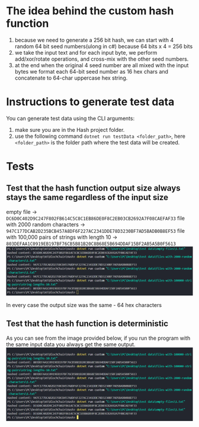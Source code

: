 ﻿# The idea behind the custom hash function

1. because we need to generate a 256 bit hash, we can start with 4 random 64 bit seed numbers(ulong in c#) because 64 bits x 4 = 256 bits
2. we take the input text and for each input byte, we perform add/xor/rotate operations, and cross-mix with the other seed numbers.
3. at the end when the original 4 seed number are all mixed with the input bytes we format each 64-bit seed number as 16 hex chars and concatenate to 64-char uppercase hex string.

# Instructions to generate test data

You can generate test data using the CLI arguments:

1. make sure you are in the Hash project folder.
2. use the following command `dotnet run testData <folder_path>`, here `<folder_path>` is the folder path where the test data will be created.

# Tests

## Test that the hash function output size always stays the same regardless of the input size

empty file -> `DC6D0C402D9C247F802FB614C5C8C1EB86DE0F8C2EB03CB2692A7F08CAEFAF33`
file with 2000 random characters -> `947C177DCAB2D235BCB457A8DF6F227AC2341DDE78D3230BF7AD5BADB0B8EF53`
file with 100,000 pairs of strings with length 10 -> `803DEFAA1C0919EB197BF76CB5B81B20C8B68E5B694DDAF15BF2AB5A5B0F5613`
![alt text](image.png)

In every case the output size was the same - 64 hex characters

## Test that the hash function is deterministic

As you can see from the image provided below, if you run the program with the same input data you always get the same output.
![alt text](image-1.png)
